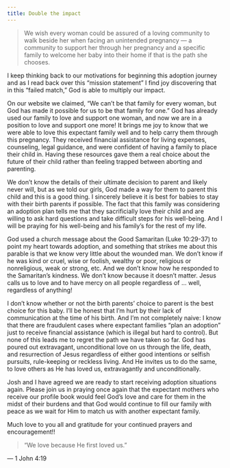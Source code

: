 ```yaml
---
title: Double the impact
---
```


> We wish every woman could be assured of a loving community to walk beside her when facing an unintended pregnancy — a community to support her through her pregnancy and a specific family to welcome her baby into their home if that is the path she chooses.

I keep thinking back to our motivations for beginning this adoption journey and as I read back over this “mission statement” I find joy discovering that in this “failed match,” God is able to multiply our impact.

On our website we claimed, “We can’t be that family for every woman, but God has made it possible for us to be that family for one.” God has already used our family to love and support one woman, and now we are in a position to love and support one more! It brings me joy to know that we were able to love this expectant family well and to help carry them through this pregnancy. They received financial assistance for living expenses, counseling, legal guidance, and were confident of having a family to place their child in. Having these resources gave them a real choice about the future of their child rather than feeling trapped between aborting and parenting.

We don’t know the details of their ultimate decision to parent and likely never will, but as we told our girls, God made a way for them to parent this child and this is a good thing. I sincerely believe it is best for babies to stay with their birth parents if possible. The fact that this family was considering an adoption plan tells me that they sacrificially love their child and are willing to ask hard questions and take difficult steps for his well-being. And I will be praying for his well-being and his family’s for the rest of my life.

God used a church message about the Good Samaritan (Luke 10:29-37) to point my heart towards adoption, and something that strikes me about this parable is that we know very little about the wounded man. We don’t know if he was kind or cruel, wise or foolish, wealthy or poor, religious or nonreligious, weak or strong, etc. And we don’t know how he responded to the Samaritan’s kindness. We don’t know because it doesn’t matter. Jesus calls us to love and to have mercy on all people regardless of … well, regardless of anything!

I don’t know whether or not the birth parents’ choice to parent is the best choice for this baby. I’ll be honest that I’m hurt by their lack of communication at the time of his birth. And I’m not completely naive: I know that there are fraudulent cases where expectant families “plan an adoption” just to receive financial assistance (which is illegal but hard to control). But none of this leads me to regret the path we have taken so far. God has poured out extravagant, unconditional love on us through the life, death, and resurrection of Jesus regardless of either good intentions or selfish pursuits, rule-keeping or reckless living. And He invites us to do the same, to love others as He has loved us, extravagantly and unconditionally.

Josh and I have agreed we are ready to start receiving adoption situations again. Please join us in praying once again that the expectant mothers who receive our profile book would feel God’s love and care for them in the midst of their burdens and that God would continue to fill our family with peace as we wait for Him to match us with another expectant family.

Much love to you all and gratitude for your continued prayers and encouragement!!

> “We love because He first loved us.”

— 1 John 4:19
